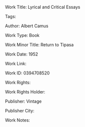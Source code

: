 Work Title: Lyrical and Critical Essays 

Tags: 

Author: Albert Camus

Work Type: Book 

Work Minor Title:  Return to Tipasa

Work Date: 1952

Work Link:  

Work ID:  0394708520

Work Rights:  

Work Rights Holder:  

Publisher:  Vintage

Publisher City:  

Work Notes: 

